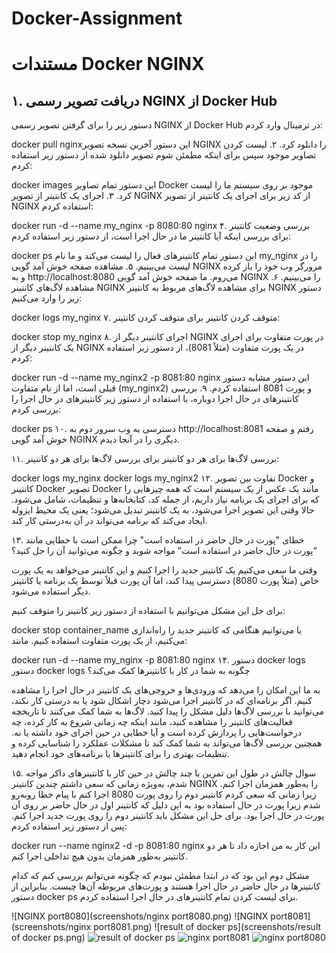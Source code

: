 # Docker-Assignment
# مستندات Docker NGINX

## ۱. دریافت تصویر رسمی NGINX از Docker Hub

دستور زیر را برای گرفتن تصویر رسمی NGINX از Docker Hub در ترمینال وارد کردم:

 docker pull nginxاین دستور آخرین نسخه تصویر NGINX را دانلود کرد.
۲. لیست کردن تصاویر موجود
سپس برای اینکه مطمئن شوم تصویر دانلود شده از دستور زیر استفاده کردم:
 
docker images
این دستور تمام تصاویر Docker موجود بر روی سیستم ما را لیست کرد.
۳. اجرای یک کانتینر از تصویر NGINX
از کد زیر برای اجرای یک کانتینر از تصویر NGINX استفاده کردم:
 
docker run -d --name my_nginx -p 8080:80 nginx
۴. بررسی وضعیت کانتینر
برای بررسی اینکه آیا کانتینر ما در حال اجرا است، از دستور زیر استفاده کردم:
 
docker ps
این دستور تمام کانتینرهای فعال را لیست می‌کند و ما نام my_nginx را در لیست می‌بینیم.
۵. مشاهده صفحه خوش آمد گویی NGINX
مرورگر وب خود را باز کرده و به http://localhost:8080 می‌روم. ما صفحه خوش آمد گویی NGINX را می‌بینیم.
۶. مشاهده لاگ‌های کانتینر NGINX
برای مشاهده لاگ‌های مربوط به کانتینر NGINX دستور زیر را وارد می‌کنیم:
 
docker logs my_nginx
۷. متوقف کردن کانتینر
برای متوقف کردن کانتینر:
 
docker stop my_nginx
۸. اجرای کانتینر دیگر از NGINX در پورت متفاوت
برای اجرای یک کانتینر دیگر از NGINX در یک پورت متفاوت (مثلاً 8081)، از دستور زیر استفاده کردم:
 
docker run -d --name my_nginx2 -p 8081:80 nginx
این دستور مشابه دستور قبلی است، اما از نام متفاوت (my_nginx2) و پورت 8081 استفاده کردم.
۹. بررسی کانتینرهای در حال اجرا
دوباره، با استفاده از دستور زیر کانتینرهای در حال اجرا را بررسی کردم:
 
docker ps
۱۰. دسترسی به وب سرور دوم
به http://localhost:8081 رفتم و صفحه خوش آمد گویی NGINX دیگری را در آنجا دیدم.

۱۱. بررسی لاگ‌ها برای هر دو کانتینر
برای بررسی لاگ‌ها برای هر دو کانتینر:

docker logs my_nginx
docker logs my_nginx2
۱۲. تفاوت بین تصویر Docker و کانتینر Docker
تصویر Docker مانند یک عکس از یک سیستم است که همه چیزهایی را که برای اجرای یک برنامه نیاز داریم، از جمله کد، کتابخانه‌ها و تنظیمات، شامل می‌شود. حالا وقتی این تصویر اجرا می‌شود، به یک کانتینر تبدیل می‌شود؛ یعنی یک محیط ایزوله ایجاد می‌کند که برنامه می‌تواند در آن به‌درستی کار کند.

۱۳. خطای "پورت در حال حاضر در استفاده است"
چرا ممکن است با خطایی مانند “پورت در حال حاضر در استفاده است” مواجه شوید و چگونه می‌توانید آن را حل کنید؟

وقتی ما سعی می‌کنیم یک کانتینر جدید را اجرا کنیم و این کانتینر می‌خواهد به یک پورت خاص (مثلاً پورت 8080) دسترسی پیدا کند، اما آن پورت قبلاً توسط یک برنامه یا کانتینر دیگر استفاده می‌شود.

برای حل این مشکل می‌توانیم با استفاده از دستور زیر کانتینر را متوقف کنیم:

docker stop container_name
یا می‌توانیم هنگامی که کانتینر جدید را راه‌اندازی می‌کنیم، از یک پورت متفاوت استفاده کنیم. مانند:

docker run -d --name my_nginx -p 8081:80 nginx
۱۴. دستور docker logs
دستور docker logs چگونه به شما در کار با کانتینرها کمک می‌کند؟

به ما این امکان را می‌دهد که ورودی‌ها و خروجی‌های یک کانتینر در حال اجرا را مشاهده کنیم. اگر برنامه‌ای که در کانتینر اجرا می‌شود دچار اشکال شود یا به درستی کار نکند، می‌توانید با بررسی لاگ‌ها دلیل مشکل را پیدا کنید. لاگ‌ها به شما کمک می‌کنند تا تاریخچه فعالیت‌های کانتینر را مشاهده کنید، مانند اینکه چه زمانی شروع به کار کرده، چه درخواست‌هایی را پردازش کرده است و آیا خطایی در حین اجرای خود داشته یا نه. همچنین بررسی لاگ‌ها می‌تواند به شما کمک کند تا مشکلات عملکرد را شناسایی کرده و تنظیمات بهتری را برای کانتینرها یا برنامه‌های خود انجام دهید.

۱۵. سوال چالش
در طول این تمرین با چند چالش در حین کار با کانتینرهای داکر مواجه شدم، به‌ویژه زمانی که سعی داشتم چندین کانتینر NGINX را به‌طور همزمان اجرا کنم. زیرا زمانی که سعی کردم کانتینر دوم را روی پورت 8080 اجرا کنم با پیام خطا روبه‌رو شدم زیرا پورت در حال استفاده بود به این دلیل که کانتینر اول در حال حاضر بر روی آن پورت در حال اجرا بود. برای حل این مشکل باید کانتینر دوم را روی پورت جدید اجرا کنم. پس از دستور زیر استفاده کردم:

docker run --name nginx2 -d -p 8081:80 nginx
این کار به من اجازه داد تا هر دو کانتینر به‌طور همزمان بدون هیچ تداخلی اجرا کنم.

مشکل دوم این بود که در ابتدا مطمئن نبودم که چگونه می‌توانم بررسی کنم که کدام کانتینرها در حال حاضر در حال اجرا هستند و پورت‌های مربوطه آن‌ها چیست. بنابراین از دستور docker ps برای لیست کردن تمام کانتینرهای در حال اجرا استفاده کردم.

![NGINX port8080](screenshots/nginx port8080.png)
![NGINX port8081](screenshots/nginx port8081.png)
![result of docker ps](screenshots/result of docker ps.png)
![result of docker ps](https://github.com/user-attachments/assets/e0cfda18-bc95-46ba-bad2-d035f4b74f1d)
![nginx port8081](https://github.com/user-attachments/assets/4a429bb9-2dc4-4be8-a854-53aae18c38d9)
![nginx port8080](https://github.com/user-attachments/assets/c3c107ab-7e0e-4884-aa39-3539a01d61af)
